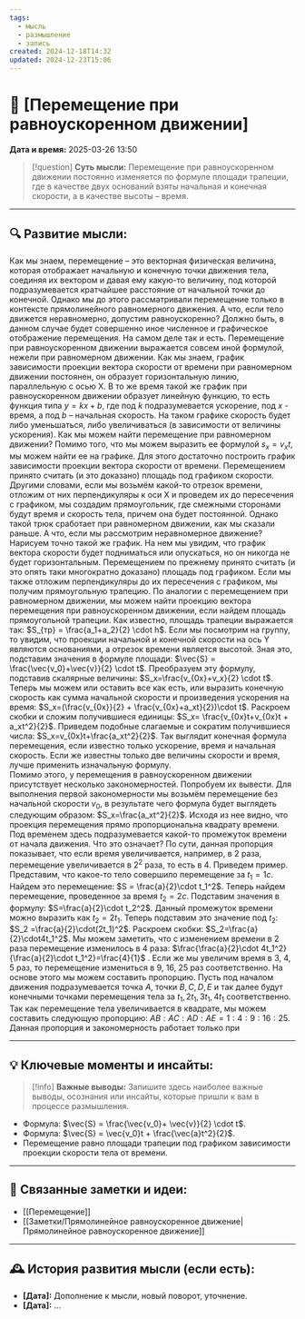 ```yaml
---
tags:
  - мысль
  - размышление
  - запись
created: 2024-12-18T14:32
updated: 2024-12-23T15:06
---
```


# 💭  [Перемещение при равноускоренном движении]

**Дата и время:** 2025-03-26 13:50

> [!question] **Суть мысли:**
> Перемещение при равноускоренном движении постоянно изменяется по формуле площади трапеции, где в качестве двух оснований взяты начальная и конечная скорости, а в качестве высоты – время.

---

## 🔍 Развитие мысли:

Как мы знаем, перемещение – это векторная физическая величина, которая отображает начальную и конечную точки движения тела, соединяя их вектором и давая ему какую-то величину, под которой подразумевается кратчайшее расстояние от начальной точки до конечной. Однако мы до этого рассматривали перемещение только в контексте прямолинейного равномерного движения. А что, если тело движется неравномерно, допустим равноускоренно? Должно быть, в данном случае будет совершенно иное численное и графическое отображение перемещения.
На самом деле так и есть. Перемещение при равноускоренном движении выражается совсем иной формулой, нежели при равномерном движении. Как мы знаем, график зависимости проекции вектора скорости от времени при равномерном движении постоянен, он образует горизонтальную линию, параллельную с осью Х. В то же время такой же график при равноускоренном движении образует линейную функцию, то есть функция типа $y = kx + b$, где под $k$ подразумевается ускорение, под $x$ - время, а под $b$ – начальная скорость. На таком графике скорость будет либо уменьшаться, либо увеличиваться (в зависимости от величины ускорения).
Как мы можем найти перемещение при равномерном движении? Помимо того, что мы можем выразить ее формулой $s_x=v_xt$, мы можем найти ее на графике. Для этого достаточно построить график зависимости проекции вектора скорости от времени. Перемещением принято считать (и это доказано) площадь под графиком скорости. Другими словами, если мы возьмём какой-то отрезок времени, отложим от них перпендикуляры к оси Х и проведем их до пересечения с графиком, мы создадим прямоугольник, где смежными сторонами будут время и скорость тела, причем она будет постоянной. Однако такой трюк сработает при равномерном движении, как мы сказали раньше. А что, если мы рассмотрим неравномерное движение?
Нарисуем точно такой же график. На нем мы увидим, что график вектора скорости будет подниматься или опускаться, но он никогда не будет горизонтальным. Перемещением по прежнему принято считать (и это опять таки многократно доказано) площадь под графиком. Если мы также отложим перпендикуляры до их пересечения с графиком, мы получим прямоугольную трапецию. По аналогии с перемещением при равномерном движении, мы можем найти проекцию вектора перемещения при равноускоренном движении, если найдем площадь прямоугольной трапеции. Как известно, площадь трапеции выражается так: $S_{тр} = \frac{a_1+a_2}{2} \cdot h$. Если мы посмотрим на группу, то увидим, что проекции начальной и конечной скорости на ось Y являются основаниями, а отрезок времени является высотой. Зная это, подставим значения в формуле площади: $\vec{S} = \frac{\vec{v_0}+\vec{v}}{2} \cdot t$.
Преобразуем эту формулу, подставив скалярные величины: $S_x=\frac{v_{0x}+v_x}{2} \cdot t$.
Теперь мы можем или оставить все как есть, или выразить конечную скорость как сумма начальной скорости и произведения ускорения на время: $S_x=(\frac{v_{0x}}{2} + \frac{v_{0x}+a_xt}{2})\cdot t$. Раскроем скобки и сложим получившиеся единицы: $S_x= \frac{v_{0x}t+v_{0x}t + a_xt^2}{2}$. Приведем подобные слагаемые и сократим получившиеся числа: $S_x=v_{0x}t+\frac{a_xt^2}{2}$. Так выглядит конечная формула перемещения, если известно только ускорение, время и начальная скорость. Если же известны только две величины скорости и время, лучше применить изначальную формулу.  
Помимо этого, у перемещения в равноускоренном движении присутствует несколько закономерностей. Попробуем их вывести. 
Для выполнения первой закономерности мы возьмём перемещение без начальной скорости $v_0$, в результате чего формула будет выглядеть следующим образом: $S_x=\frac{a_xt^2}{2}$. Исходя из нее видно, что проекция перемещения прямо пропорциональна квадрату времени. Под временем здесь подразумевается какой-то промежуток времени от начала движения.
Что это означает? По сути, данная пропорция показывает, что если время увеличивается, например, в 2 раза, перемещение увеличивается в $2^2$ раза, то есть в 4. Приведем пример.
Представим, что какое-то тело совершило перемещение за $t_1=1 с$. Найдем это перемещение: $S = \frac{a}{2}\cdot t_1^2$. Теперь найдем перемещение, проведенное за время $t_2=2с$. Подставим значения в формулу: $S=\frac{a}{2}\cdot t_2^2$. Данный промежуток времени можно выразить как $t_2=2t_1$. Теперь подставим это значение под $t_2$: $S_2 =\frac{a}{2}\cdot(2t_1)^2$. Раскроем скобки: $S_2=\frac{a}{2}\cdot4t_1^2$. Мы можем заметить, что с изменением времени в 2 раза перемещение изменилось в 4 раза: $\frac{\frac{a}{2}\cdot 4t_1^2}{\frac{a}{2}\cdot t_1^2}=\frac{4}{1}$ .
Если же мы увеличим время в 3, 4, 5 раз, то перемещение измениться в 9, 16, 25 раз соответственно. На основе этого мы можем составить пропорцию. Пусть под началом движения подразумевается точка $А$, точки $В, С, D, E$ и так далее будут конечными точками перемещения тела за $t_1, 2t_1, 3t_1,4t_1$ соответственно. Так как перемещение тела увеличивается в квадрате, мы можем составить следующую пропорцию: $AB:AC:AD:AE = 1:4:9:16:25$. Данная пропорция и закономерность работает только при 

---

## 💡 Ключевые моменты и инсайты:

> [!info] **Важные выводы:**
> Запишите здесь наиболее важные выводы, осознания или инсайты, которые пришли к вам в процессе размышления.

- Формула: $\vec{S} = \frac{\vec{v_0}+ \vec{v}}{2} \cdot t$.
- Формула: $\vec{S} = \vec{v_0}t + \frac{\vec{a}t^2}{2}$.
- Перемещение равно площади трапеции под графиком зависимости проекции скорости тела от времени.

---

## 🔄 Связанные заметки и идеи:

- [[Перемещение]]
- [[Заметки/Прямолинейное равноускоренное движение|Прямолинейное равноускоренное движение]]

---

## 🕰️ История развития мысли (если есть):

* **[Дата]:**  Дополнение к мысли, новый поворот, уточнение.
* **[Дата]:**  ...